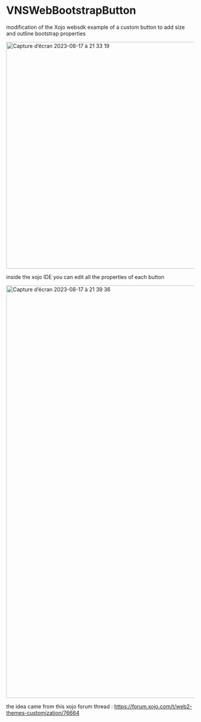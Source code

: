 # VNSWebBootstrapButton
modification of the Xojo websdk example of a custom button to add size and outline bootstrap properties

<img width="603" alt="Capture d’écran 2023-08-17 à 21 33 19" src="https://github.com/JYPochez/VNSWebBootstrapButton/assets/92308733/3057cfa7-259f-4d8e-a6fc-edfdab3dca28">

inside the xojo IDE you can edit all the properties of each button

<img width="1098" alt="Capture d’écran 2023-08-17 à 21 39 36" src="https://github.com/JYPochez/VNSWebBootstrapButton/assets/92308733/9ae27bc1-a553-4d30-9197-b803fafe59d3">


the idea came from this xojo forum thread :
https://forum.xojo.com/t/web2-themes-customization/76664
